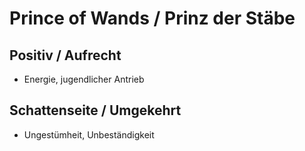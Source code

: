 # Prince of Wands / Prinz der Stäbe

## Positiv / Aufrecht

- Energie, jugendlicher Antrieb

## Schattenseite / Umgekehrt

- Ungestümheit, Unbeständigkeit
